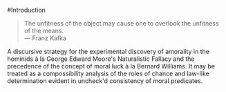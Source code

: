 #Introduction

> The unfitness of the object may cause one to overlook the unfitness of the means.  
> &mdash; Franz Kafka

A discursive strategy for the experimental discovery of amorality in the hominids à la George Edward Moore's Naturalistic Fallacy and the precedence of the concept of moral luck à la Bernard Williams. It may be treated as a compossibility analysis of the roles of chance and law-like determination evident in uncheck'd consistency of moral predicates.
